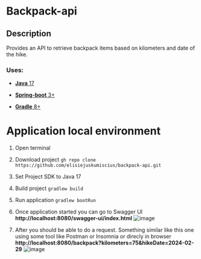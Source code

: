 # Backpack-api

## Description

Provides an API to retrieve backpack items based on kilometers and date of the hike.

### Uses:

* [**Java** 17](https://www.oracle.com/java/technologies/downloads/)

* [**Spring-boot** 3+](https://spring.io/projects/spring-boot)

* [**Gradle** 8+](https://docs.gradle.org/8.0/release-notes.html)


# Application local environment

1. Open terminal

2. Download project `gh repo clone https://github.com/elisiejuskumiscius/backpack-api.git`

3. Set Project SDK to Java 17

4. Build project `gradlew build`

5. Run application `gradlew bootRun`

6. Once application started you can go to Swagger UI **http://localhost:8080/swagger-ui/index.html**
![image](https://github.com/elisiejuskumiscius/backpack-api/assets/58907786/176deb68-d3a8-4ef3-b14e-7e3176205044)

7. After you should be able to do a request. Something similar like this one using some tool like Postman or Insomnia or direcly in browser **http://localhost:8080/backpack?kilometers=75&hikeDate=2024-02-29**
![image](https://github.com/elisiejuskumiscius/backpack-api/assets/58907786/85de8d14-6fb8-4e18-b3f5-30c702a1671f)
 

